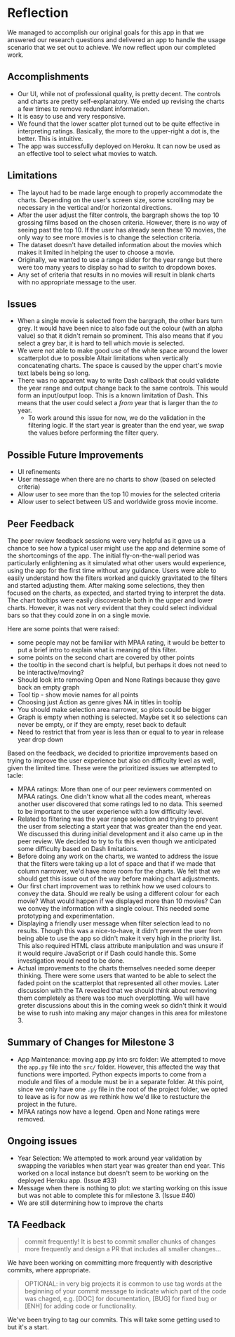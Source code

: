 # Reflection

We managed to accomplish our original goals for this app in that we answered our research questions and delivered an app to handle the usage scenario that we set out to achieve. We now reflect upon our completed work.

## Accomplishments

- Our UI, while not of professional quality, is pretty decent. The controls and charts are pretty self-explanatory. We ended up revising the charts a few times to remove redundant information.
- It is easy to use and very responsive.
- We found that the lower scatter plot turned out to be quite effective in interpreting ratings. Basically, the more to the upper-right a dot is, the better. This is intuitive.
- The app was successfully deployed on Heroku. It can now be used as an effective tool to select what movies to watch.

## Limitations

- The layout had to be made large enough to properly accommodate the charts. Depending on the user's screen size, some scrolling may be necessary in the vertical and/or horizontal directions.
- After the user adjust the filter controls, the bargraph shows the top 10 grossing films based on the chosen criteria. However, there is no way of seeing past the top 10. If the user has already seen these 10 movies, the only way to see more movies is to change the selection criteria.
- The dataset doesn't have detailed information about the movies which makes it limited in helping the user to choose a movie.
- Originally, we wanted to use a range slider for the year range but there were too many years to display so had to switch to dropdown boxes.
- Any set of criteria that results in no movies will result in blank charts with no appropriate message to the user.

## Issues

- When a single movie is selected from the bargraph, the other bars turn grey. It would have been nice to also fade out the colour (with an alpha value) so that it didn't remain so prominent. This also means that if you select a grey bar, it is hard to tell which movie is selected.
- We were not able to make good use of the white space around the lower scatterplot due to possible Altair limitations when vertically concatenating charts. The space is caused by the upper chart's movie text labels being so long.
- There was no apparent way to write Dash callback that could validate the year range and output change back to the same controls. This would form an input/output loop. This is a known limitation of Dash. This means that the user could select a _from_ year that is larger than the _to_ year.
  - To work around this issue for now, we do the validation in the filtering logic. If the start year is greater than the end year, we swap the values before performing the filter query.

## Possible Future Improvements

- UI refinements
- User message when there are no charts to show (based on selected criteria)
- Allow user to see more than the top 10 movies for the selected criteria
- Allow user to select between US and worldwide gross movie income.

## Peer Feedback

The peer review feedback sessions were very helpful as it gave us a chance to see how a typical user might use the app and determine some of the shortcomings of the app. The initial fly-on-the-wall period was particularly enlightening as it simulated what other users would experience, using the app for the first time without any guidance. Users were able to easily understand how the filters worked and quickly gravitated to the filters and started adjusting them. After making some selections, they then focused on the charts, as expected, and started trying to interpret the data. The chart tooltips were easily discoverable both in the upper and lower charts. However, it was not very evident that they could select individual bars so that they could zone in on a single movie.

Here are some points that were raised:

* some people may not be familiar with MPAA rating, it would be better to put a brief intro to explain what is meaning of this filter.
* some points on the second chart are covered by other points
* the tooltip in the second chart is helpful, but perhaps it does not need to be interactive/moving?
* Should look into removing Open and None Ratings because they gave back an empty graph
* Tool tip - show movie names for all points
* Choosing just Action as genre gives NA in titles in tooltip
* You should make selection area narrower, so plots could be bigger
* Graph is empty when nothing is selected. Maybe set it so selections can never be empty, or if they are empty, reset back to default
* Need to restrict that from year is less than or equal to to year in release year drop down

Based on the feedback, we decided to prioritize improvements based on trying to improve the user experience but also on difficulty level as well, given the limited time. These were the prioritized issues we attempted to tacle:

* MPAA ratings: More than one of our peer reviewers commented on MPAA ratings. One didn't know what all the codes meant, whereas another user discovered that some ratings led to no data. This seemed to be important to the user experience with a low difficulty level.
* Related to filtering was the year range selection and trying to prevent the user from selecting a start year that was greater than the end year. We discussed this during initial development and it also came up in the peer review. We decided to try to fix this even though we anticipated some difficulty based on Dash limitations.
* Before doing any work on the charts, we wanted to address the issue that the filters were taking up a lot of space and that if we made that column narrower, we'd have more room for the charts. We felt that we should get this issue out of the way before making chart adjustments.
* Our first chart improvement was to rethink how we used colours to convey the data. Should we really be using a different colour for each movie? What would happen if we displayed more than 10 movies? Can we convey the information with a single colour. This needed some prototyping and experimentation.
* Displaying a friendly user message when filter selection lead to no results. Though this was a nice-to-have, it didn't prevent the user from being able to use the app so didn't make it very high in the priority list. This also required HTML class attribute manipulation and was unsure if it would require JavaScript or if Dash could handle this. Some investigation would need to be done.
* Actual improvements to the charts themselves needed some deeper thinking. There were some users that wanted to be able to select the faded point on the scatterplot that represented all other movies. Later discussion with the TA revealed that we should think about removing them completely as there was too much overplotting. We will have greter discussions about this in the coming week so didn't think it would be wise to rush into making any major changes in this area for milestone 3.

## Summary of Changes for Milestone 3

* App Maintenance: moving app.py into src folder: We attempted to move the `app.py` file into the `src/` folder. However, this affected the way that functions were imported. Python expects imports to come from a module and files of a module must be in a separate folder. At this point, since we only have one `.py` file in the root of the project folder, we opted to leave as is for now as we rethink how we'd like to restucture the project in the future.
* MPAA ratings now have a legend. Open and None ratings were removed.

## Ongoing issues
* Year Selection: We attempted to work around year validation by swapping the variables when start year was greater than end year. This worked on a local instance but doesn't seem to be working on the deployed Heroku app. (Issue #33)
* Message when there is nothing to plot: we starting working on this issue but was not able to complete this for milestone 3. (Issue #40)
* We are still determining how to improve the charts

## TA Feedback

> commit frequently! It is best to commit smaller chunks of changes more frequently and design a PR that includes all smaller changes...

We have been working on committing more frequently with descriptive commits, where appropriate.

> OPTIONAL: in very big projects it is common to use tag words at the beginning of your commit message to indicate which part of the code was chaged, e.g. [DOC] for documentation, [BUG] for fixed bug or [ENH] for adding code or functionality.

We've been trying to tag our commits. This will take some getting used to but it's a start.
